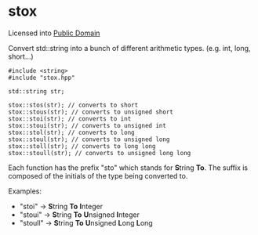 stox
====
Licensed into [Public Domain](http://unlicense.org/)

Convert std::string into a bunch of different arithmetic types. (e.g. int, long, short...)

    #include <string>
    #include "stox.hpp"
    
    std::string str;
  
    stox::stos(str); // converts to short
    stox::stous(str); // converts to unsigned short
    stox::stoi(str); // converts to int
    stox::stoui(str); // converts to unsigned int
    stox::stol(str); // converts to long
    stox::stoul(str); // converts to unsigned long
    stox::stoll(str); // converts to long long
    stox::stoull(str); // converts to unsigned long long

Each function has the prefix "sto" which stands for **S**tring **To**.
The suffix is composed of the initials of the type being converted to.

Examples:
* "stoi" -> **S**tring **To** **I**nteger
* "stoui" -> **S**tring **To** **U**nsigned **I**nteger
* "stoull" -> **S**tring **To** **U**nsigned **L**ong **L**ong
